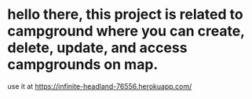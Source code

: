 # hello there, this project is related to campground where you can create, delete, update, and access campgrounds on map.

use it at https://infinite-headland-76556.herokuapp.com/

